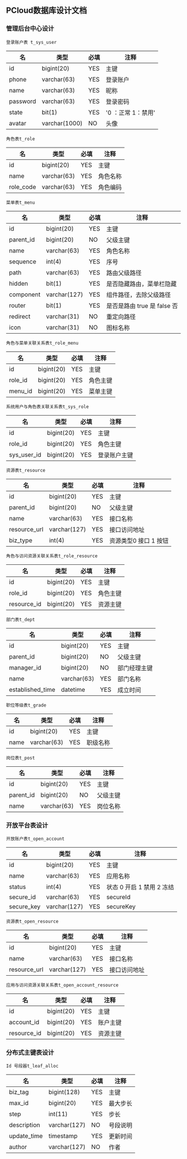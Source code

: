 ## PCloud数据库设计文档

### 管理后台中心设计

`登录账户表 t_sys_user`

| 名       | 类型          | 必填 | 注释               |
| -------- | ------------- | ---- | ------------------ |
| id       | bigint(20)    | YES  | 主键               |
| phone    | varchar(63)   | YES  | 登录账户           |
| name     | varchar(63)   | YES  | 昵称               |
| password | varchar(63)   | YES  | 登录密码           |
| state    | bit(1)        | YES  | '0 ：正常 1：禁用' |
| avatar   | varchar(1000) | NO   | 头像               |

 `角色表t_role`

| 名        | 类型        | 必填 | 注释     |
| --------- | ----------- | ---- | -------- |
| id        | bigint(20)  | YES  | 主键     |
| name      | varchar(63) | YES  | 角色名称 |
| role_code | varchar(63) | YES  | 角色编码 |

`菜单表t_menu`

| 名        | 类型         | 必填 | 注释                        |
| --------- | ------------ | ---- | --------------------------- |
| id        | bigint(20)   | YES  | 主键                        |
| parent_id | bigint(20)   | NO   | 父级主键                    |
| name      | varchar(63)  | YES  | 角色名称                    |
| sequence  | int(4)       | YES  | 序号                        |
| path      | varchar(63)  | YES  | 路由父级路径                |
| hidden    | bit(1)       | YES  | 是否隐藏路由，菜单栏隐藏    |
| component | varchar(127) | YES  | 组件路径，去除父级路径      |
| router    | bit(1)       | YES  | 是否是路由 true 是 false 否 |
| redirect  | varchar(31)  | NO   | 重定向路径                  |
| icon      | varchar(31)  | NO   | 图标名称                    |

`角色与菜单关联关系表t_role_menu`

| 名      | 类型       | 必填 | 注释     |
| ------- | ---------- | ---- | -------- |
| id      | bigint(20) | YES  | 主键     |
| role_id | bigint(20) | YES  | 角色主键 |
| menu_id | bigint(20) | YES  | 菜单主键 |

`系统用户与角色表关联关系表t_sys_role`

| 名          | 类型       | 必填 | 注释         |
| ----------- | ---------- | ---- | ------------ |
| id          | bigint(20) | YES  | 主键         |
| role_id     | bigint(20) | YES  | 角色主键     |
| sys_user_id | bigint(20) | YES  | 登录账户主键 |

`资源表t_resource`

| 名           | 类型         | 必填 | 注释                  |
| ------------ | ------------ | ---- | --------------------- |
| id           | bigint(20)   | YES  | 主键                  |
| parent_id    | bigint(20)   | NO   | 父级主键              |
| name         | varchar(63)  | YES  | 接口名称              |
| resource_url | varchar(127) | YES  | 接口访问地址          |
| biz_type     | int(4)       | YES  | 资源类型0 接口 1 按钮 |

`角色与访问资源关联关系表t_role_resource`

| 名          | 类型       | 必填 | 注释     |
| ----------- | ---------- | ---- | -------- |
| id          | bigint(20) | YES  | 主键     |
| role_id     | bigint(20) | YES  | 角色主键 |
| resource_id | bigint(20) | YES  | 资源主键 |

`部门表t_dept`

| 名               | 类型        | 必填 | 注释         |
| ---------------- | ----------- | ---- | ------------ |
| id               | bigint(20)  | YES  | 主键         |
| parent_id        | bigint(20)  | NO   | 父级主键     |
| manager_id       | bigint(20)  | NO   | 部门经理主键 |
| name             | varchar(63) | YES  | 部门名称     |
| established_time | datetime    | YES  | 成立时间     |

`职位等级表t_grade`

| 名   | 类型        | 必填 | 注释     |
| ---- | ----------- | ---- | -------- |
| id   | bigint(20)  | YES  | 主键     |
| name | varchar(63) | YES  | 职级名称 |

`岗位表t_post`

| 名        | 类型        | 必填 | 注释     |
| --------- | ----------- | ---- | -------- |
| id        | bigint(20)  | YES  | 主键     |
| parent_id | bigint(20)  | NO   | 父级主键 |
| name      | varchar(63) | YES  | 岗位名称 |

### 开放平台表设计

`开放账户表t_open_account`

| 名         | 类型         | 必填 | 注释                      |
| ---------- | ------------ | ---- | ------------------------- |
| id         | bigint(20)   | YES  | 主键                      |
| name       | varchar(63)  | YES  | 应用名称                  |
| status     | int(4)       | YES  | 状态 0 开启 1 禁用 2 冻结 |
| secure_id  | varchar(63)  | YES  | secureId                  |
| secure_key | varchar(127) | YES  | secureKey                 |

`资源表t_open_resource`

| 名           | 类型         | 必填 | 注释         |
| ------------ | ------------ | ---- | ------------ |
| id           | bigint(20)   | YES  | 主键         |
| name         | varchar(63)  | YES  | 接口名称     |
| resource_url | varchar(127) | YES  | 接口访问地址 |

`应用与访问资源关联关系表t_open_account_resource`

| 名          | 类型       | 必填 | 注释     |
| ----------- | ---------- | ---- | -------- |
| id          | bigint(20) | YES  | 主键     |
| account_id  | bigint(20) | YES  | 账户主键 |
| resource_id | bigint(20) | YES  | 资源主键 |

### 分布式主键表设计

`Id 号段器t_leaf_alloc`

| 名          | 类型         | 必填 | 注释     |
| ----------- | ------------ | ---- | -------- |
| biz_tag     | bigint(128)  | YES  | 主键     |
| max_id      | bigint(20)   | YES  | 最大步长 |
| step        | int(11)      | YES  | 步长     |
| description | varchar(127) | NO   | 号段说明 |
| update_time | timestamp    | YES  | 更新时间 |
| author      | varchar(127) | NO   | 作者     |


